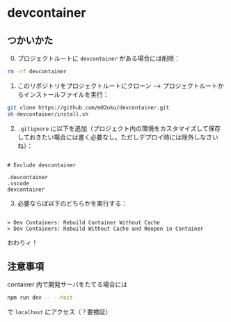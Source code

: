 # devcontainer

## つかいかた

0. プロジェクトルートに `devcontainer` がある場合には削除：

```bash
rm -rf devcontainer
```

1. このリポジトリをプロジェクトルートにクローン --> プロジェクトルートからインストールファイルを実行：

```bash
git clone https://github.com/m02uku/devcontainer.git
sh devcontainer/install.sh
```

2. `.gitignore` に以下を追加（プロジェクト内の環境をカスタマイズして保存しておきたい場合には書く必要なし。ただしデプロイ時には除外しなさいね）：

```

# Exclude devcontainer

.devcontainer
.vscode
devcontainer

```

3. 必要ならば以下のどちらかを実行する：

```

> Dev Containers: Rebuild Container Without Cache
> Dev Containers: Rebuild Without Cache and Reopen in Container

```

おわりィ！

## 注意事項

container 内で開発サーバをたてる場合には

```bash
npm run dev -- --host
```

で `localhost` にアクセス（？要検証）

